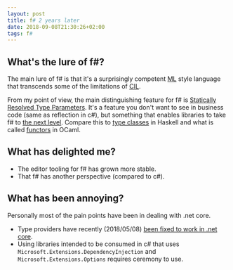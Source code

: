 ```yaml
---
layout: post
title: f# 2 years later
date: 2018-09-08T21:30:26+02:00
tags: f#
---
```


## What's the lure of f#?

The main lure of f# is that it's a surprisingly competent [ML](https://en.wikipedia.org/wiki/ML_(programming_language)) style language that transcends some of the limitations of [CIL](https://en.wikipedia.org/wiki/Common_Intermediate_Language). 

From my point of view, the main distinguishing feature for f# is [Statically Resolved Type Parameters](https://docs.microsoft.com/en-us/dotnet/fsharp/language-reference/generics/statically-resolved-type-parameters). It's a feature you don't want to see in business code (same as reflection in c#), but something that enables libraries to take f# to [the next level](https://github.com/fsprojects/FSharpPlus). Compare this to [type classes](http://learnyouahaskell.com/types-and-typeclasses) in Haskell and what is called [functors](https://v1.realworldocaml.org/v1/en/html/functors.html) in OCaml.

## What has delighted me?

 - The editor tooling for f# has grown more stable.
 - That f# has another perspective (compared to c#).

## What has been annoying?

Personally most of the pain points have been in dealing with .net core. 

 - Type providers have recently (2018/05/08) [been fixed to work in .net core](https://blogs.msdn.microsoft.com/dotnet/2018/05/08/f-language-and-tools-update-for-visual-studio-2017-version-15-7/).
 - Using libraries intended to be consumed in c# that uses `Microsoft.Extensions.DependencyInjection` and `Microsoft.Extensions.Options` requires ceremony to use.
